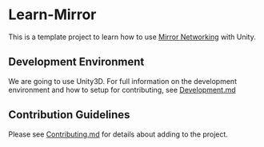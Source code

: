 # Learn-Mirror

This is a template project to learn how to use [Mirror Networking](https://mirror-networking.com/) with Unity. 

## Development Environment

We are going to use Unity3D. For full information on the development environment and how to setup for contributing, see [Development.md](Development.md)

## Contribution Guidelines

Please see [Contributing.md](Contributing.md) for details about adding to the project.